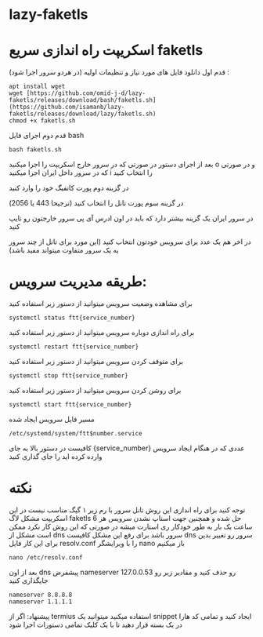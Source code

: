 # lazy-faketls

# اسکریپت راه اندازی سریع faketls

قدم اول
دانلود فایل های مورد نیاز و تنظیمات اولیه (در هردو سرور اجرا شود) :
```
apt install wget
wget [https://github.com/omid-j-d/lazy-faketls/releases/download/bash/faketls.sh](https://github.com/isamanb/lazy-faketls/releases/download/lazy/faketls.sh)
chmod +x faketls.sh
```

قدم دوم
اجرای فایل bash
```
bash faketls.sh
```
بعد از اجرای دستور در صورتی که در سرور خارج اسکریپت را اجرا میکنید o و در صورتی که در سرور داخل ایران اجرا میکنید i را انتخاب کنید

در گزینه دوم پورت کانفیگ خود را وارد کنید

در گزینه سوم پورت تانل را انتخاب کنید (ترجیحا 443 یا 2056)

در سرور ایران یک گزینه بیشتر دارد که باید در اون ادرس آی پی سرور خارجتون رو تایپ کنید

در اخر هم یک عدد برای سرویس خودتون انتخاب کنید (این مورد برای تانل از چند سرور به یک سرور متفاوت میتواند مفید باشد)


# طریقه مدیریت سرویس:

برای مشاهده وضعیت سرویس میتوانید از دستور زیر استفاده کنید
```
systemctl status ftt{service_number}
```

برای راه اندازی دوباره سرویس میتوانید از دستور زیر استفاده کنید
```
systemctl restart ftt{service_number}
```

برای متوقف کردن سرویس میتوانید از دستور زیر استفاده کنید
```
systemctl stop ftt{service_number}
```

برای روشن کردن سرویس میتوانید از دستور زیر استفاده کنید
```
systemctl start ftt{service_number}
```

مسیر فایل سرویس ایجاد شده
```
/etc/systemd/system/ftt$number.service
```

کافیست در دستور بالا به جای {service_number} عددی که در هنگام ایجاد سرویس وارده کرده اید را جای گذاری کنید 

# نکته
توجه کنید برای راه اندازی این روش تانل سرور با رم زیر ۱ گیگ مناسب نیست 
در این اسکریپت مشکل لاگ faketls حل شده و همچنین جهت استاپ نشدن سرویس هر 6 ساعت یک بار به طور خودکار ری استارت میشه
در صورتی که این روش کار نکرد ممکن است مشکل از dns سرور باشد برای رفع این مشکل کافیست dns سرور رو تغییر بدین برای این کار فایل resolv.conf را با ویرایشگر nano باز میکنیم 

``` nano /etc/resolv.conf ```

بعد از اون dns پیشفرض nameserver 127.0.0.53 رو حذف کنید و مقادیر زیر رو جایگذاری کنید

```
nameserver 8.8.8.8
nameserver 1.1.1.1
```

پیشنهاد: اگر از termius استفاده میکنید میتوانید یک snippet ایجاد کنید و تمامی کد هارا در یک بسته قرار دهید تا با یک کلیک تمامی دستورات اجرا شود
